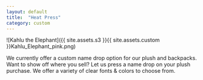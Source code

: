 ```yaml
---
layout: default
title:  "Heat Press"
category: custom
---
```


![Kahlu the Elephant]({{ site.assets.s3 }}{{ site.assets.custom }}Kahlu_Elephant_pink.png)

We currently offer a custom name drop option for our plush
and backpacks. Want to show off where you sell? Let us press a name drop
on your plush purchase. We offer a variety of clear fonts & colors to choose from.